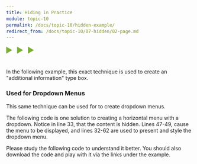```yaml
---
title: Hiding in Practice
module: topic-10
permalink: /docs/topic-10/hidden-example/
redirect_from: /docs/topic-10/07-hidden/02-page.md
---
```


<img src="./../../../img/arrow-divider.svg" style="width: 75px; border: none; margin: 0px 0 20px 0" />

In the following example, this exact technique is used to create an "additional information" type box.

<div class="codepen-embed">
  <p data-height="600" data-theme-id="30567" data-slug-hash="LOxMya" data-default-tab="css,result" data-user="Media-Ed-Online" data-embed-version="2" data-pen-title="[Topic-09] Display Hidden, Pt. 1" class="codepen"></p>
</div>


### Used for Dropdown Menus

This same technique can be used for to create dropdown menus.

The following code is one solution to creating a horizontal menu with a dropdown. Notice in line 33, that the content is hidden. Lines 47-49, cause the menu to be displayed, and lines 32-62 are used to present and style the dropdown menu.

Please study the following code to understand it better. You should also download the code and play with it via the links under the example.

<div class="codepen-embed">
  <p data-height="600" data-theme-id="30567" data-slug-hash="OOWrdp" data-default-tab="css,result" data-user="Media-Ed-Online" data-embed-version="2" data-pen-title="[Topic-09] Dropdown Menu" class="codepen"></p>
</div>
